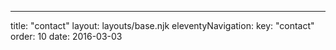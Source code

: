 ---
title: "contact"
layout: layouts/base.njk
eleventyNavigation:
  key: "contact"
  order: 10
date: 2016-03-03
